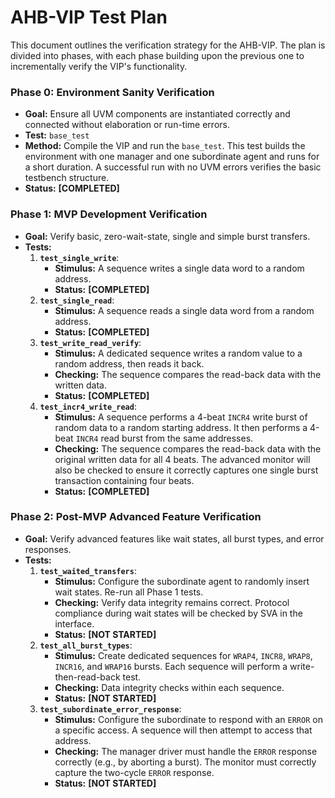 # **AHB-VIP Test Plan**

This document outlines the verification strategy for the AHB-VIP. The plan is divided into phases, with each phase building upon the previous one to incrementally verify the VIP's functionality.

### **Phase 0: Environment Sanity Verification**

*   **Goal:** Ensure all UVM components are instantiated correctly and connected without elaboration or run-time errors.
*   **Test:** `base_test`
*   **Method:** Compile the VIP and run the `base_test`. This test builds the environment with one manager and one subordinate agent and runs for a short duration. A successful run with no UVM errors verifies the basic testbench structure.
*   **Status:** **[COMPLETED]**

### **Phase 1: MVP Development Verification**

*   **Goal:** Verify basic, zero-wait-state, single and simple burst transfers.
*   **Tests:**
    1.  **`test_single_write`**:
        *   **Stimulus:** A sequence writes a single data word to a random address.
        *   **Status:** **[COMPLETED]**
    2.  **`test_single_read`**:
        *   **Stimulus:** A sequence reads a single data word from a random address.
        *   **Status:** **[COMPLETED]**
    3.  **`test_write_read_verify`**:
        *   **Stimulus:** A dedicated sequence writes a random value to a random address, then reads it back.
        *   **Checking:** The sequence compares the read-back data with the written data.
        *   **Status:** **[COMPLETED]**
    4.  **`test_incr4_write_read`**:
        *   **Stimulus:** A sequence performs a 4-beat `INCR4` write burst of random data to a random starting address. It then performs a 4-beat `INCR4` read burst from the same addresses.
        *   **Checking:** The sequence compares the read-back data with the original written data for all 4 beats. The advanced monitor will also be checked to ensure it correctly captures one single burst transaction containing four beats.
        *   **Status:** **[COMPLETED]**

### **Phase 2: Post-MVP Advanced Feature Verification**

*   **Goal:** Verify advanced features like wait states, all burst types, and error responses.
*   **Tests:**
    1.  **`test_waited_transfers`**:
        *   **Stimulus:** Configure the subordinate agent to randomly insert wait states. Re-run all Phase 1 tests.
        *   **Checking:** Verify data integrity remains correct. Protocol compliance during wait states will be checked by SVA in the interface.
        *   **Status:** **[NOT STARTED]**
    2.  **`test_all_burst_types`**:
        *   **Stimulus:** Create dedicated sequences for `WRAP4`, `INCR8`, `WRAP8`, `INCR16`, and `WRAP16` bursts. Each sequence will perform a write-then-read-back test.
        *   **Checking:** Data integrity checks within each sequence.
        *   **Status:** **[NOT STARTED]**
    3.  **`test_subordinate_error_response`**:
        *   **Stimulus:** Configure the subordinate to respond with an `ERROR` on a specific access. A sequence will then attempt to access that address.
        *   **Checking:** The manager driver must handle the `ERROR` response correctly (e.g., by aborting a burst). The monitor must correctly capture the two-cycle `ERROR` response.
        *   **Status:** **[NOT STARTED]**
